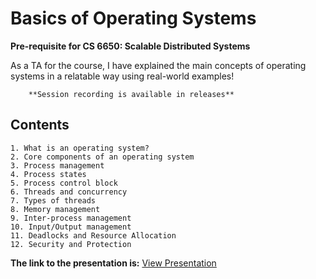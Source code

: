 # Basics of Operating Systems

**Pre-requisite for CS 6650: Scalable Distributed Systems**

As a TA for the course, I have explained the main concepts of operating systems in a relatable way using real-world examples!

        **Session recording is available in releases**

## Contents

    1. What is an operating system?
    2. Core components of an operating system
    3. Process management
    4. Process states
    5. Process control block
    6. Threads and concurrency
    7. Types of threads
    8. Memory management
    9. Inter-process management
    10. Input/Output management
    11. Deadlocks and Resource Allocation
    12. Security and Protection

**The link to the presentation is:** [View Presentation](https://app.presentations.ai/view/JkguOY)


